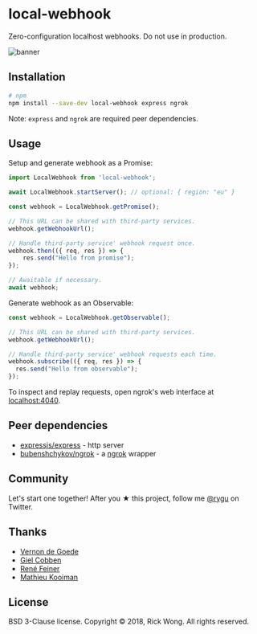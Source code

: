 # local-webhook

Zero-configuration localhost webhooks. Do not use in production.

<p>  
  <img src="https://i.imgur.com/ySm2Noc.png" alt="banner" draggable="false">
</p>

## Installation

```bash
# npm
npm install --save-dev local-webhook express ngrok
```

Note: `express` and `ngrok` are required peer dependencies.

## Usage

Setup and generate webhook as a Promise:
```js
import LocalWebhook from 'local-webhook';

await LocalWebhook.startServer(); // optional: { region: "eu" }

const webhook = LocalWebhook.getPromise();

// This URL can be shared with third-party services.
webhook.getWebhookUrl(); 

// Handle third-party service' webhook request once.
webhook.then(({ req, res }) => {
    res.send("Hello from promise");
});

// Awaitable if necessary.
await webhook;
```

Generate webhook as an Observable:
```js
const webhook = LocalWebhook.getObservable();

// This URL can be shared with third-party services.
webhook.getWebhookUrl(); 

// Handle third-party service' webhook requests each time.
webhook.subscribe(({ req, res }) => {
  res.send("Hello from observable");
});
```

To inspect and replay requests, open ngrok's web interface at [localhost:4040](http://localhost:4040).

## Peer dependencies

- [expressjs/express](https://github.com/expressjs/express) - http server
- [bubenshchykov/ngrok](https://github.com/bubenshchykov/ngrok) - a [ngrok](https://ngrok.com/) wrapper

## Community

Let's start one together! After you ★ this project, follow me [@rygu](https://twitter.com/rygu) on Twitter.

## Thanks

- [Vernon de Goede](https://github.com/vernondegoede)
- [Giel Cobben](https://github.com/gielcobben)
- [René Feiner](https://github.com/rfeiner)
- [Mathieu Kooiman](https://github.com/mathieuk)

## License

BSD 3-Clause license. Copyright © 2018, Rick Wong. All rights reserved.
